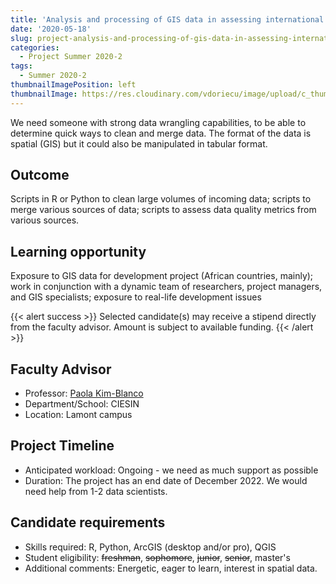 ```yaml
---
title: 'Analysis and processing of GIS data in assessing international development'
date: '2020-05-18'
slug: project-analysis-and-processing-of-gis-data-in-assessing-international-development
categories:
  - Project Summer 2020-2
tags:
  - Summer 2020-2
thumbnailImagePosition: left
thumbnailImage: https://res.cloudinary.com/vdoriecu/image/upload/c_thumb,w_200,g_face/v1579110178/construction_c6dqbd.png
---
```

We need someone with strong data wrangling capabilities, to be able to determine quick ways to clean and merge data. The format of the data is spatial (GIS) but it could also be manipulated in tabular format.

<!--more-->

## Outcome

Scripts in R or Python to clean large volumes of incoming data; scripts to merge various sources of data; scripts to assess data quality metrics from various sources.

## Learning opportunity

Exposure to GIS data for development project (African countries, mainly); work in conjunction with a dynamic team of researchers, project managers, and GIS specialists; exposure to real-life development issues

{{< alert success >}}
Selected candidate(s) may receive a stipend directly from the faculty advisor. Amount is subject to available funding.
{{< /alert >}}

## Faculty Advisor
+ Professor: [Paola Kim-Blanco](https://www.ciesin.columbia.edu)
+ Department/School: CIESIN
+ Location: Lamont campus

## Project Timeline
+ Anticipated workload: Ongoing - we need as much support as possible
+ Duration: The project has an end date of December 2022. We would need help from 1-2 data scientists.

## Candidate requirements
+ Skills required: R, Python, ArcGIS (desktop and/or pro), QGIS
+ Student eligibility: ~~freshman~~, ~~sophomore~~, ~~junior~~, ~~senior~~, master's
+ Additional comments: Energetic, eager to learn, interest in spatial data.

